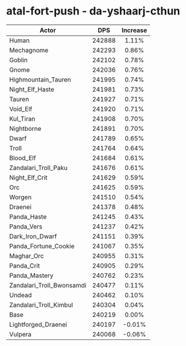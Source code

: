 # atal-fort-push - da-yshaarj-cthun
| Actor | DPS | Increase |
|---|:---:|:---:|
|Human|242888|1.11%|
|Mechagnome|242293|0.86%|
|Goblin|242102|0.78%|
|Gnome|242036|0.76%|
|Highmountain_Tauren|241995|0.74%|
|Night_Elf_Haste|241981|0.73%|
|Tauren|241927|0.71%|
|Void_Elf|241920|0.71%|
|Kul_Tiran|241908|0.70%|
|Nightborne|241891|0.70%|
|Dwarf|241789|0.65%|
|Troll|241764|0.64%|
|Blood_Elf|241684|0.61%|
|Zandalari_Troll_Paku|241676|0.61%|
|Night_Elf_Crit|241629|0.59%|
|Orc|241625|0.59%|
|Worgen|241510|0.54%|
|Draenei|241378|0.48%|
|Panda_Haste|241245|0.43%|
|Panda_Vers|241237|0.42%|
|Dark_Iron_Dwarf|241151|0.39%|
|Panda_Fortune_Cookie|241067|0.35%|
|Maghar_Orc|240955|0.31%|
|Panda_Crit|240905|0.29%|
|Panda_Mastery|240762|0.23%|
|Zandalari_Troll_Bwonsamdi|240477|0.11%|
|Undead|240462|0.10%|
|Zandalari_Troll_Kimbul|240304|0.04%|
|Base|240219|0.00%|
|Lightforged_Draenei|240197|-0.01%|
|Vulpera|240068|-0.06%|

